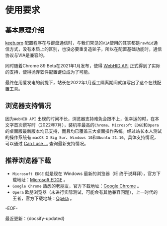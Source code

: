 # 使用要求

## 基本原理介绍
[keeb.pro](https://keeb.pro) 配置程序在与键盘通信时，与我们常见的`VIA`使用的其实都是`rawhid`通信方式，没有本质上的区别，也没必要重复造轮子，所以在配置基础功能时，通信协议与VIA是兼容的。

同时随着Chrome 89 Beta在2021年1月发布，使得 [WebHID API](https://developer.mozilla.org/en-US/docs/Web/API/WebHID_API) 正式得到了实际的支持，使得抛弃软件配置键位成为了可能。

最终在用爱发电的前提下，站长在2022年1月返工隔离期间就编写出了这个在线配置工具。

## 浏览器支持情况

因为`WebHID API` 出现的时间不长，浏览器支持难免会跟不上，但幸运的时，在本文字首次撰写时（2022年7月），装机率最高的`Chrome`、`Microsoft EDGE`和`Opera`的桌面版最新版本均已支持，而且均已覆盖三大桌面操作系统。经过站长本人测试的操作系统有 `macOS X Big Sur`、`Windows 10`和`Ubuntu 21.10`。具体支持情况，可以通过 [Can I use ...](https://caniuse.com/?search=WebHID%20API) 查询最新支持情况。

## 推荐浏览器下载

- `Microsoft EDGE` 就是现在 Windows 最新的浏览器（IE 终于说拜拜），官方下载地址：[Microsoft EDGE](https://www.microsoft.com/zh-cn/edge?r=1) 。
- `Google Chrome` 熟悉的老朋友，官方下载地址：[Google Chrome](https://www.google.cn/chrome/) 。
- `Opera` 欧朋浏览器（未进行实际测试，可能会有其他兼容问题），上一时代的王者，官方下载地址：[Opera](https://www.opera.com/zh-cn) 。

-EOF-

最近更新：{docsify-updated}